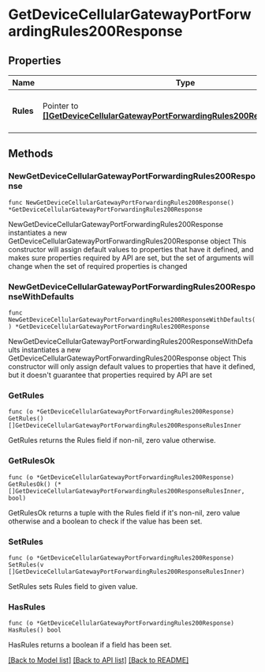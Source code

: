 # GetDeviceCellularGatewayPortForwardingRules200Response

## Properties

Name | Type | Description | Notes
------------ | ------------- | ------------- | -------------
**Rules** | Pointer to [**[]GetDeviceCellularGatewayPortForwardingRules200ResponseRulesInner**](GetDeviceCellularGatewayPortForwardingRules200ResponseRulesInner.md) | An array of port forwarding params | [optional] 

## Methods

### NewGetDeviceCellularGatewayPortForwardingRules200Response

`func NewGetDeviceCellularGatewayPortForwardingRules200Response() *GetDeviceCellularGatewayPortForwardingRules200Response`

NewGetDeviceCellularGatewayPortForwardingRules200Response instantiates a new GetDeviceCellularGatewayPortForwardingRules200Response object
This constructor will assign default values to properties that have it defined,
and makes sure properties required by API are set, but the set of arguments
will change when the set of required properties is changed

### NewGetDeviceCellularGatewayPortForwardingRules200ResponseWithDefaults

`func NewGetDeviceCellularGatewayPortForwardingRules200ResponseWithDefaults() *GetDeviceCellularGatewayPortForwardingRules200Response`

NewGetDeviceCellularGatewayPortForwardingRules200ResponseWithDefaults instantiates a new GetDeviceCellularGatewayPortForwardingRules200Response object
This constructor will only assign default values to properties that have it defined,
but it doesn't guarantee that properties required by API are set

### GetRules

`func (o *GetDeviceCellularGatewayPortForwardingRules200Response) GetRules() []GetDeviceCellularGatewayPortForwardingRules200ResponseRulesInner`

GetRules returns the Rules field if non-nil, zero value otherwise.

### GetRulesOk

`func (o *GetDeviceCellularGatewayPortForwardingRules200Response) GetRulesOk() (*[]GetDeviceCellularGatewayPortForwardingRules200ResponseRulesInner, bool)`

GetRulesOk returns a tuple with the Rules field if it's non-nil, zero value otherwise
and a boolean to check if the value has been set.

### SetRules

`func (o *GetDeviceCellularGatewayPortForwardingRules200Response) SetRules(v []GetDeviceCellularGatewayPortForwardingRules200ResponseRulesInner)`

SetRules sets Rules field to given value.

### HasRules

`func (o *GetDeviceCellularGatewayPortForwardingRules200Response) HasRules() bool`

HasRules returns a boolean if a field has been set.


[[Back to Model list]](../README.md#documentation-for-models) [[Back to API list]](../README.md#documentation-for-api-endpoints) [[Back to README]](../README.md)


